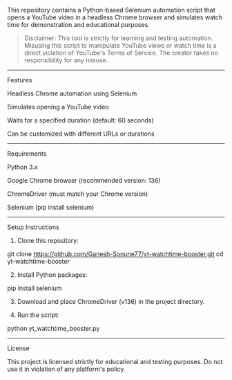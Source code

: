 This repository contains a Python-based Selenium automation script that opens a YouTube video in a headless Chrome browser and simulates watch time for demonstration and educational purposes.

> Disclaimer: This tool is strictly for learning and testing automation. Misusing this script to manipulate YouTube views or watch time is a direct violation of YouTube's Terms of Service. The creator takes no responsibility for any misuse.




---

Features

Headless Chrome automation using Selenium

Simulates opening a YouTube video

Waits for a specified duration (default: 60 seconds)

Can be customized with different URLs or durations



---

Requirements

Python 3.x

Google Chrome browser (recommended version: 136)

ChromeDriver (must match your Chrome version)

Selenium (pip install selenium)



---

Setup Instructions

1. Clone this repository:



git clone https://github.com/Ganesh-Sonune77/yt-watchtime-booster.git
cd yt-watchtime-booster

2. Install Python packages:



pip install selenium

3. Download and place ChromeDriver (v136) in the project directory.


4. Run the script:



python yt_watchtime_booster.py


---

License

This project is licensed strictly for educational and testing purposes. Do not use it in violation of any platform's policy.
